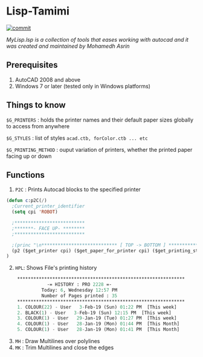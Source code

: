 # Lisp-Tamimi
[![commit](https://img.shields.io/github/last-commit/asrin475/lisp-tamimi.svg?style=flat)](#)

*MyLisp.lsp is a collection of tools that eases working with autocad and it was created and maintained by Mohamedh Asrin*


## Prerequisites
1. AutoCAD 2008 and above
2. Windows 7 or later (tested only in Windows platforms)


## Things to know
``` $G_PRINTERS ``` : holds the printer names and their default paper sizes globally to access from anywhere

``` $G_STYLES ``` : list of styles ``` acad.ctb, forColor.ctb ... etc ```

``` $G_PRINTING_METHOD ``` : ouput variation of printers, whether the printed paper facing up or down


## Functions
1. ```P2C``` : Prints Autocad blocks to the specified printer
  ```lisp
  (defun c:p2C(/)
	;Current_printer_identifier
	(setq cpi 'ROBOT)

	;**************************
	;*******- FACE UP- ********
	;**************************

	;(princ "\n**************************** [ TOP -> BOTTOM ] ****************************")
	(p2 ($get_printer cpi) ($get_paper_for_printer cpi) ($get_printing_style 'COLOR) 'colour nil :vlax-false :vlax-true)
)
```

2. ```HPL```: Shows File's printing history
```lisp	
	**************************************************************
			   -= HISTORY : PRO 2228 =-
			 Today: 6, Wednesday 12:57 PM
			 Number of Pages printed : 35
	**************************************************************
	1. COLOUR(22) - User   3-Feb-19 (Sun) 01:22 PM  [This week]
	2. BLACK(1) - User   3-Feb-19 (Sun) 12:15 PM  [This week]
	3. COLOUR(1) - User   29-Jan-19 (Tue) 01:27 PM  [This week]
	4. COLOUR(1) - User   28-Jan-19 (Mon) 01:44 PM  [This Month]
	5. COLOUR(1) - User   28-Jan-19 (Mon) 01:41 PM  [This Month]
```
3. ```MH``` : Draw Multilines over polylines
3. ```MK``` : Trim Multilines and close the edges
  
